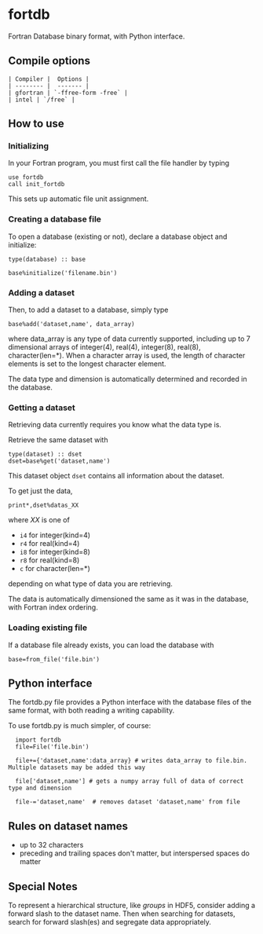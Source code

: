 # fortdb
Fortran Database binary format, with Python interface.


## Compile options
    | Compiler |  Options |
    | -------- |  ------- |
    | gfortran | `-ffree-form -free` |  
    | intel | `/free` |  
  

## How to use

### Initializing

In your Fortran program, you must first call the file handler by typing

```
use fortdb
call init_fortdb
```

This sets up automatic file unit assignment.

### Creating a database file

To open a database (existing or not), declare a database object and initialize:

```
type(database) :: base

base%initialize('filename.bin')
```

### Adding a dataset

Then, to add a dataset to a database, simply type

```
base%add('dataset,name', data_array)
```
where data_array is any type of data currently supported, including up to 7 dimensional arrays of integer(4), real(4), integer(8), real(8), character(len=*). When a character array is used, the length of character elements is set to the longest character element.

The data type and dimension is automatically determined and recorded in the database.

### Getting a dataset

Retrieving data currently requires you know what the data type is. 

Retrieve the same dataset with

```
type(dataset) :: dset
dset=base%get('dataset,name')
```

This dataset object `dset` contains all information about the dataset. 

To get just the data,

```
print*,dset%datas_XX
```

where *XX* is one of

- `i4` for integer(kind=4)
- `r4` for real(kind=4)
- `i8` for integer(kind=8)
- `r8` for real(kind=8)
- `c`  for character(len=*)

depending on what type of data you are retrieving.

The data is automatically dimensioned the same as it was in the database, with Fortran index ordering.

### Loading existing file

If a database file already exists, you can load the database with

```
base=from_file('file.bin')
```

## Python interface

The fortdb.py file provides a Python interface with the database files of the same format, with both reading a writing capability. 

To use fortdb.py is much simpler, of course:

```
  import fortdb
  file=File('file.bin')

  file+={'dataset,name':data_array} # writes data_array to file.bin. Multiple datasets may be added this way

  file['dataset,name'] # gets a numpy array full of data of correct type and dimension

  file-='dataset,name'  # removes dataset 'dataset,name' from file

```

## Rules on dataset names

 - up to 32 characters
 - preceding and trailing spaces don't matter, but interspersed spaces do matter


## Special Notes
To represent a hierarchical structure, like *groups* in HDF5, consider adding a forward slash to the dataset name. Then when searching for datasets, search for forward slash(es) and segregate data appropriately.
